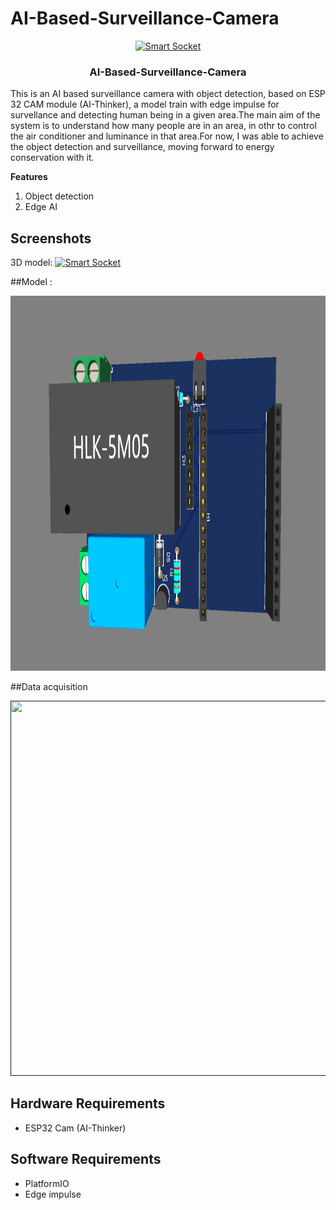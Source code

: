 # AI-Based-Surveillance-Camera

<p align="center">
    <a href="" rel="noopener">
        <img width=200px height=200px src = "https://github.com/aliyou-sn/Surveillance-Camera-with-object-detection/blob/main/AI%20surveillance" alt="Smart Socket">
    </a>
</p>

<h3 align="center">AI-Based-Surveillance-Camera</h3>

This is an AI based surveillance camera with object detection, based on ESP 32 CAM module (AI-Thinker), a model train with edge impulse for survellance and detecting human being in a given area.The main aim of the system is to understand how many people are in an area, in othr to control the air conditioner and luminance in that area.For now, I was able to achieve the object detection and surveillance, moving forward to energy conservation with it.

**Features**

1. Object detection
2. Edge AI

## Screenshots

3D model:
<a href="" rel="noopener">
        <img width=1000px height=600px src = "https://github.com/aliyou-sn/Surveillance-Camera-with-object-detection/blob/main/Screenshot%202023-07-10%20at%2012.37.00%20PM.png" alt="Smart Socket">
    </a>


##Model :

<a href="" rel="noopener">
        <img width=1000px height=600px src = "https://github.com/aliyou-sn/Smart-Socket/blob/main/images/PCB3D.png" alt="Smart Socket">
    </a>

##Data acquisition


<a href="" rel="noopener">
        <img width=1000px height=600px src = "">
    </a>

## Hardware Requirements

* ESP32 Cam (AI-Thinker)

## Software Requirements

* PlatformIO
* Edge impulse
  








